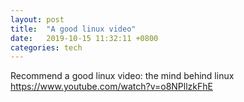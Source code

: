```yaml
---
layout: post
title:  "A good linux video"
date:   2019-10-15 11:32:11 +0800
categories: tech
---
```

Recommend a good linux video: the mind behind linux
https://www.youtube.com/watch?v=o8NPllzkFhE

